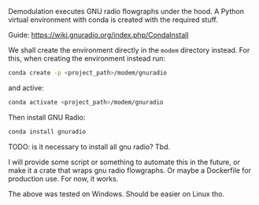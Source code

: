 Demodulation executes GNU radio flowgraphs under the hood. A Python virtual environment with conda is created with the required stuff.

Guide: https://wiki.gnuradio.org/index.php/CondaInstall

We shall create the environment directly in the `modem` directory instead. For this, when creating the environment instead run:

```sh
conda create -p <project_path>/modem/gnuradio
```

and active:

```sh
conda activate <project_path>/modem/gnuradio
```

Then install GNU Radio:

```sh
conda install gnuradio
```

TODO: is it necessary to install all gnu radio? Tbd.

I will provide some script or something to automate this in the future, or make it a crate that wraps gnu radio flowgraphs. Or maybe a Dockerfile for production use. For now, it works.

The above was tested on Windows. Should be easier on Linux tho.
